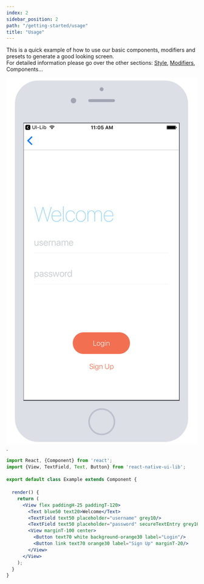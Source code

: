 ```yaml
---
index: 2
sidebar_position: 2
path: "/getting-started/usage"
title: "Usage"
---
```

This is a quick example of how to use our basic components, modifiers and presets to generate a good looking screen.  
For detailed information please go over the other sections: [Style](../foundation/style.md), [Modifiers](../foundation/modifiers.md), Components...

![basic showcase](basic-showcase.png).

```jsx
import React, {Component} from 'react';
import {View, TextField, Text, Button} from 'react-native-ui-lib';

export default class Example extends Component {

  render() {
    return (
      <View flex paddingH-25 paddingT-120>
        <Text blue50 text20>Welcome</Text>
        <TextField text50 placeholder="username" grey10/>
        <TextField text50 placeholder="password" secureTextEntry grey10/>
        <View marginT-100 center>
          <Button text70 white background-orange30 label="Login"/>
          <Button link text70 orange30 label="Sign Up" marginT-20/>
        </View>
      </View>
    );
  }
}
```
